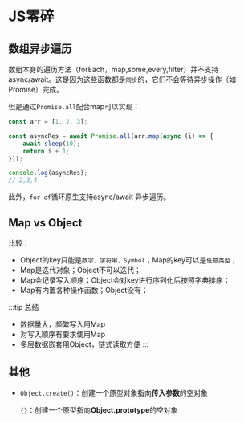 # JS零碎

## 数组异步遍历

数组本身的遍历方法（forEach，map,some,every,filter）并不支持async/await。这是因为这些函数都是`同步`的，它们不会等待异步操作（如Promise）完成。

但是通过`Promise.all`配合map可以实现：

```js
const arr = [1, 2, 3];

const asyncRes = await Promise.all(arr.map(async (i) => {
    await sleep(10);
    return i + 1;
}));

console.log(asyncRes);
// 2,3,4
```

此外，`for of`循环原生支持async/await 异步遍历。

## Map vs Object

比较：

- Object的key只能是`数字、字符串、Symbol`；Map的key可以是`任意类型`；
- Map是迭代对象；Object不可以迭代；
- Map会记录写入顺序；Object会对key进行序列化后按照字典排序；
- Map有内置各种操作函数；Object没有；


:::tip 总结
- 数据量大，频繁写入用Map
- 对写入顺序有要求使用Map
- 多层数据嵌套用Object，链式读取方便
:::
## 其他

- `Object.create()`：创建一个原型对象指向**传入参数**的空对象

  `{}`：创建一个原型指向**Object.prototype**的空对象
